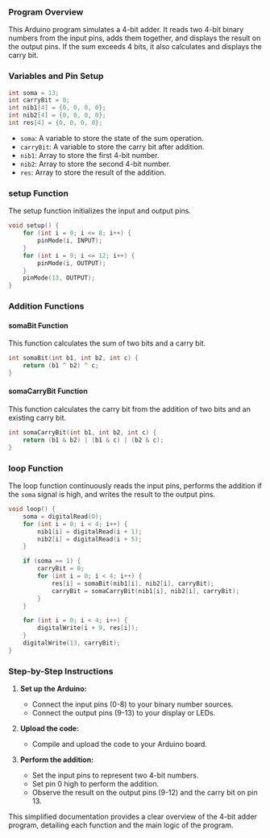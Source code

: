 
### Program Overview

This Arduino program simulates a 4-bit adder. It reads two 4-bit binary numbers from the input pins, adds them together, and displays the result on the output pins. If the sum exceeds 4 bits, it also calculates and displays the carry bit.

### Variables and Pin Setup

```cpp
int soma = 13;
int carryBit = 0;
int nib1[4] = {0, 0, 0, 0};
int nib2[4] = {0, 0, 0, 0};
int res[4] = {0, 0, 0, 0};
```

- `soma`: A variable to store the state of the sum operation.
- `carryBit`: A variable to store the carry bit after addition.
- `nib1`: Array to store the first 4-bit number.
- `nib2`: Array to store the second 4-bit number.
- `res`: Array to store the result of the addition.

### setup Function

The setup function initializes the input and output pins.

```cpp
void setup() {
    for (int i = 0; i <= 8; i++) {
        pinMode(i, INPUT);
    }
    for (int i = 9; i <= 12; i++) {
        pinMode(i, OUTPUT);
    }
    pinMode(13, OUTPUT);
}
```

### Addition Functions

#### somaBit Function

This function calculates the sum of two bits and a carry bit.

```cpp
int somaBit(int b1, int b2, int c) {
    return (b1 ^ b2) ^ c;
}
```

#### somaCarryBit Function

This function calculates the carry bit from the addition of two bits and an existing carry bit.

```cpp
int somaCarryBit(int b1, int b2, int c) {
    return (b1 & b2) | (b1 & c) | (b2 & c);
}
```

### loop Function

The loop function continuously reads the input pins, performs the addition if the `soma` signal is high, and writes the result to the output pins.

```cpp
void loop() {
    soma = digitalRead(0);
    for (int i = 0; i < 4; i++) {
        nib1[i] = digitalRead(i + 1);
        nib2[i] = digitalRead(i + 5);
    }

    if (soma == 1) {
        carryBit = 0;
        for (int i = 0; i < 4; i++) {
            res[i] = somaBit(nib1[i], nib2[i], carryBit);
            carryBit = somaCarryBit(nib1[i], nib2[i], carryBit);
        }
    }

    for (int i = 0; i < 4; i++) {
        digitalWrite(i + 9, res[i]);
    }
    digitalWrite(13, carryBit);
}
```

### Step-by-Step Instructions

1. **Set up the Arduino:**
   - Connect the input pins (0-8) to your binary number sources.
   - Connect the output pins (9-13) to your display or LEDs.
   
2. **Upload the code:**
   - Compile and upload the code to your Arduino board.

3. **Perform the addition:**
   - Set the input pins to represent two 4-bit numbers.
   - Set pin 0 high to perform the addition.
   - Observe the result on the output pins (9-12) and the carry bit on pin 13.

This simplified documentation provides a clear overview of the 4-bit adder program, detailing each function and the main logic of the program.